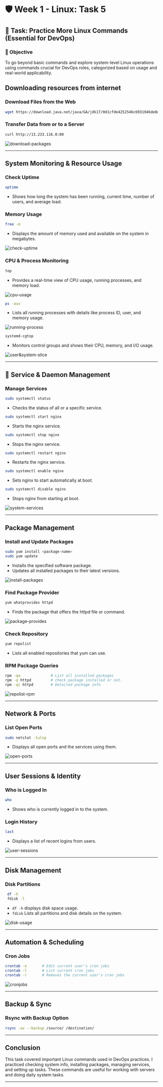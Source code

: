 
# 🛡️ Week 1 - Linux: Task 5

## 📌 Task: Practice More Linux Commands (Essential for DevOps)

### 🎯 Objective

To go beyond basic commands and explore system-level Linux operations using commands crucial for DevOps roles, categorized based on usage and real-world applicability.


## Downloading resources from internet

### Download Files from the Web

```bash
wget https://download.java.net/java/GA/jdk17/0d1cfde4252546c6931946de8db48ee2/35/GPL/openjdk-17_linux-x64_bin.tar.gz

```

### Transfer Data from or to a Server

```bash
curl http://13.233.116.0:80
```
![download-packages](./snapshots/wget-curl.jpg)

---

## System Monitoring & Resource Usage

### Check Uptime
```bash
uptime
```
- Shows how long the system has been running, current time, number of users, and average load.

### Memory Usage
```bash
free -m
```
- Displays the amount of memory used and available on the system in megabytes.

![check-uptime](./snapshots/uptime.jpg)


### CPU & Process Monitoring
```bash
top
```
- Provides a real-time view of CPU usage, running processes, and memory load.

![cpu-usage](./snapshots/top.jpg)


```bash
ps -aux
```
- Lists all running processes with details like process ID, user, and memory usage.

![running-process](./snapshots/running-process.jpg)

```bash
systemd-cgtop
```
- Monitors control groups and shows their CPU, memory, and I/O usage.

![user&system-slice](./snapshots/control-group.jpg)

---

## 🔧 Service & Daemon Management

###  Manage Services
```bash
sudo systemctl status
```
-  Checks the status of all or a specific service.

```bash
sudo systemctl start nginx
```
- Starts the nginx service.


```bash
sudo systemctl stop nginx
```
- Stops the nginx service.

```bash
sudo systemctl restart nginx
```
- Restarts the nginx service.


```bash
sudo systemctl enable nginx
```
- Sets nginx to start automatically at boot.

```bash
sudo systemctl disable nginx
```
- Stops nginx from starting at boot.

![system-services](./snapshots/systemctlservice.jpg)

---

## Package Management

### Install and Update Packages
```bash
sudo yum install <package-name>
sudo yum update
```

- Installs the specified software package.
- Updates all installed packages to their latest versions.

![install-packages](./snapshots/package-installation.jpg)


### Find Package Provider
```bash
yum whatprovides httpd
```
- Finds the package that offers the httpd file or command.

![package-provides](./snapshots/yumpackageprovides.jpg)


### Check Repository
```bash
yum repolist
```
-  Lists all enabled repositories that yum can use.

### RPM Package Queries
```bash
rpm -qa              # List all installed packages
rpm -q httpd         # check package installed or not.
rpm -qi httpd        # Detailed package info
```
![repolist-rpm](./snapshots/rpm%20commands.jpg)

---

## Network & Ports

### List Open Ports
```bash
sudo netstat -tulnp
```
- Displays all open ports and the services using them.

![open-ports](./snapshots/netstat.jpg)

---

## User Sessions & Identity

### Who is Logged In
```bash
who
```
- Shows who is currently logged in to the system.

### Login History
```bash
last
```
- Displays a list of recent logins from users.

![user-sessions](./snapshots/user-session.jpg)

---

## Disk Management

### Disk Partitions
```bash
 df -h
 fdisk -l
```
- `df -h` displays disk space usage.
-  `fdisk` Lists all partitions and disk details on the system.

![disk-usage](./snapshots/disk.jpg)

---

## Automation & Scheduling

### Cron Jobs
```bash
crontab -e       # Edit current user's cron jobs
crontab -l       # List current cron jobs
crontab -r       # Removes the current user's cron jobs
```
![cronjobs](./snapshots/cronjobs.jpg)

---

## Backup & Sync

### Rsync with Backup Option
```bash
rsync -av --backup /source/ /destination/
```
---

## Conclusion

This task covered important Linux commands used in DevOps practices. I practiced checking system info, installing packages, managing services, and setting up tasks. These commands are useful for working with servers and doing daily system tasks.

---
